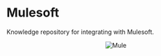 # Mulesoft
Knowledge repository for integrating with Mulesoft. 

<p align="center">
  <img src="https://i0.wp.com/www.atpeaz.com/wp-content/uploads/2017/08/MuleSoft_logo_299C_stacked.png?raw=true" alt="Mule"/>
</p>
